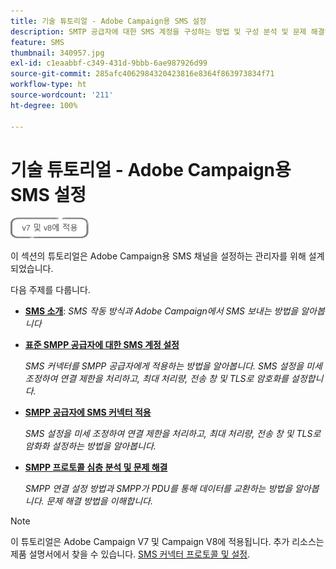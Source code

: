 ```yaml
---
title: 기술 튜토리얼 - Adobe Campaign용 SMS 설정
description: SMTP 공급자에 대한 SMS 계정을 구성하는 방법 및 구성 분석 및 문제 해결하는 방법을 알아봅니다.
feature: SMS
thumbnail: 340957.jpg
exl-id: c1eaabbf-c349-431d-9bbb-6ae987926d99
source-git-commit: 285afc4062984320423816e8364f863973834f71
workflow-type: ht
source-wordcount: '211'
ht-degree: 100%

---
```


# 기술 튜토리얼 - Adobe Campaign용 SMS 설정

![V7 및 V8에 적용](../assets/V7-V8-stamp.png)

이 섹션의 튜토리얼은 Adobe Campaign용 SMS 채널을 설정하는 관리자를 위해 설계되었습니다.

다음 주제를 다룹니다.

* **[SMS 소개](/help/tutorial-sms/introduction-to-sms.md)**:
   *SMS 작동 방식과 Adobe Campaign에서 SMS 보내는 방법을 알아봅니다*

* **[표준 SMPP 공급자에 대한 SMS 계정 설정](/help/tutorial-sms/set-up-account-for-standard-smpp-provider.md)**

   *SMS 커넥터를 SMPP 공급자에게 적용하는 방법을 알아봅니다. SMS 설정을 미세 조정하여 연결 제한을 처리하고, 최대 처리량, 전송 창 및 TLS로 암호화를 설정합니다.*

* **[SMPP 공급자에 SMS 커넥터 적용](/help/tutorial-sms/adapt-sms-connector-to-smpp-provider.md)**

   *SMS 설정을 미세 조정하여 연결 제한을 처리하고, 최대 처리량, 전송 창 및 TLS로 암화화 설정하는 방법을 알아봅니다.*

* **[SMPP 프로토콜 심층 분석 및 문제 해결](/help/tutorial-sms/smpp-deep-dive-and-troubleshooting.md)**

   *SMPP 연결 설정 방법과 SMPP가 PDU를 통해 데이터를 교환하는 방법을 알아봅니다. 문제 해결 방법을 이해합니다.*

>[!NOTE]
>
>이 튜토리얼은 Adobe Campaign V7 및 Campaign V8에 적용됩니다. 추가 리소스는 제품 설명서에서 찾을 수 있습니다. [SMS 커넥터 프로토콜 및 설정](https://experienceleague.adobe.com/docs/campaign-classic/using/sending-messages/sending-messages-on-mobiles/sms-protocol.html?lang=ko#sending-messages).
